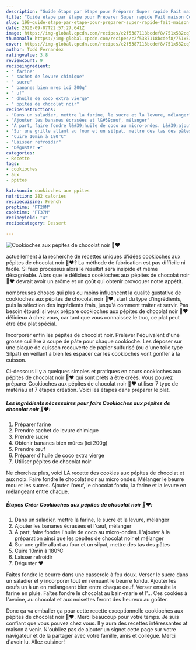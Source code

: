 ```yaml
---
description: "Guide étape par étape pour Préparer Super rapide Fait maison Cookioches aux pépites de chocolat noir 🍫❤️"
title: "Guide étape par étape pour Préparer Super rapide Fait maison Cookioches aux pépites de chocolat noir 🍫❤️"
slug: 199-guide-etape-par-etape-pour-preparer-super-rapide-fait-maison-cookioches-aux-pepites-de-chocolat-noir
date: 2020-09-07T22:57:27.641Z
image: https://img-global.cpcdn.com/recipes/c2f5387118bcdef8/751x532cq70/cookioches-aux-pepites-de-chocolat-noir-🍫❤️-photo-principale-de-la-recette.jpg
thumbnail: https://img-global.cpcdn.com/recipes/c2f5387118bcdef8/751x532cq70/cookioches-aux-pepites-de-chocolat-noir-🍫❤️-photo-principale-de-la-recette.jpg
cover: https://img-global.cpcdn.com/recipes/c2f5387118bcdef8/751x532cq70/cookioches-aux-pepites-de-chocolat-noir-🍫❤️-photo-principale-de-la-recette.jpg
author: Todd Fernandez
ratingvalue: 3.8
reviewcount: 9
recipeingredient:
- " farine"
- " sachet de levure chimique"
- " sucre"
- " bananes bien mres ici 200g"
- " uf"
- " dhuile de coco extra vierge"
- " ppites de chocolat noir"
recipeinstructions:
- "Dans un saladier, mettre la farine, le sucre et la levure, mélanger"
- "Ajouter les bananes écrasées et l&#39;œuf, mélanger"
- "À part, faire fondre l&#39;huile de coco au micro-ondes. L&#39;ajouter à la préparation ainsi que les pépites de chocolat noir et mélanger"
- "Sur une grille allant au four et un silpat, mettre des tas des pâtes"
- "Cuire 10min à 180°C"
- "Laisser refroidir"
- "Déguster ❤️"
categories:
- Recette
tags:
- cookioches
- aux
- ppites

katakunci: cookioches aux ppites 
nutrition: 282 calories
recipecuisine: French
preptime: "PT20M"
cooktime: "PT37M"
recipeyield: "4"
recipecategory: Dessert

---
```



![Cookioches aux pépites de chocolat noir 🍫❤️](https://img-global.cpcdn.com/recipes/c2f5387118bcdef8/751x532cq70/cookioches-aux-pepites-de-chocolat-noir-🍫❤️-photo-principale-de-la-recette.jpg)

actuellement à la recherche de recettes uniques d'idées cookioches aux pépites de chocolat noir 🍫❤️? La méthode de fabrication est pas difficile ni facile. Si faux processus alors le résultat sera insipide et même désagréable. Alors que le délicieux cookioches aux pépites de chocolat noir 🍫❤️ devrait avoir un arôme et un goût qui obtenir provoquer notre appétit.

nombreuses choses qui plus ou moins influencent la qualité gustative de cookioches aux pépites de chocolat noir 🍫❤️, start du type d'ingrédients, puis la sélection des ingrédients frais, jusqu'à comment traiter et servir. Pas besoin étourdi si veux prépare cookioches aux pépites de chocolat noir 🍫❤️ délicieux à chez vous, car tant que vous connaissez le truc, ce plat peut être être plat spécial.

Incorporer enfin les pépites de chocolat noir. Prélever l&#39;équivalent d&#39;une grosse cuillère à soupe de pâte pour chaque cookioche. Les déposer sur une plaque de cuisson recouverte de papier sulfurisé (ou d&#39;une toile type Silpat) en veillant à bien les espacer car les cookioches vont gonfler à la cuisson.


Ci-dessous il y a quelques simples et pratiques en cours cookioches aux pépites de chocolat noir 🍫❤️ qui sont prêts à être créés. Vous pouvez préparer Cookioches aux pépites de chocolat noir 🍫❤️ utiliser 7 type de matériau et 7 étapes création. Voici les étapes dans préparer le plat.

<!--inarticleads1-->

##### Les ingrédients nécessaires pour faire Cookioches aux pépites de chocolat noir 🍫❤️:

1. Préparer  farine
1. Prendre  sachet de levure chimique
1. Prendre  sucre
1. Obtenir  bananes bien mûres (ici 200g)
1. Prendre  œuf
1. Préparer  d&#39;huile de coco extra vierge
1. Utiliser  pépites de chocolat noir


Ne cherchez plus, voici LA recette des cookies aux pépites de chocolat et aux noix. Faire fondre le chocolat noir au micro ondes. Mélanger le beurre mou et les sucres. Ajouter l&#39;oeuf, le chocolat fondu, la farine et la levure en mélangeant entre chaque. 

<!--inarticleads2-->

##### Étapes Créer Cookioches aux pépites de chocolat noir 🍫❤️:

1. Dans un saladier, mettre la farine, le sucre et la levure, mélanger
1. Ajouter les bananes écrasées et l&#39;œuf, mélanger
1. À part, faire fondre l&#39;huile de coco au micro-ondes. L&#39;ajouter à la préparation ainsi que les pépites de chocolat noir et mélanger
1. Sur une grille allant au four et un silpat, mettre des tas des pâtes
1. Cuire 10min à 180°C
1. Laisser refroidir
1. Déguster ❤️


Faîtes fondre le beurre dans une casserole à feu doux. Verser le sucre dans un saladier et y incorporer tout en remuant le beurre fondu. Ajouter les oeufs un à un en mélangeant bien entre chaque oeuf. Verser ensuite la farine en pluie. Faîtes fondre le chocolat au bain-marie et l&#39;… Ces cookies à l&#39;avoine, au chocolat et aux noisettes feront des heureux au goûter. 


Donc ça va emballer ça pour cette recette exceptionnelle cookioches aux pépites de chocolat noir 🍫❤️. Merci beaucoup pour votre temps. Je suis confiant que vous pouvez chez vous. Il y aura des recettes  intéressantes at maison à venir. N'oubliez pas de ajouter un signet cette page sur votre navigateur et de la partager avec votre famille, amis et collègue. Merci d'avoir lu. Allez cuisiner!
